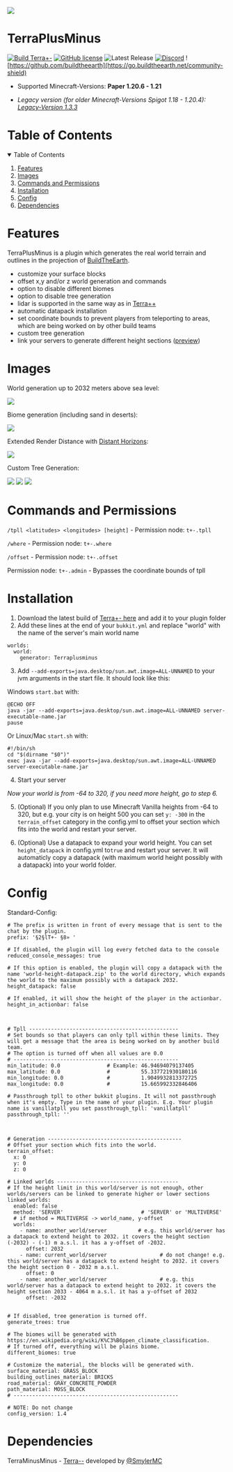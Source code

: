 ![](https://i.imgur.com/XKVkhH1.png)

# TerraPlusMinus
[![Build Terra+-](https://github.com/Build-the-Earth-Germany/terraplusminus/actions/workflows/maven.yml/badge.svg)](https://github.com/Build-the-Earth-Germany/terraplusminus/actions/workflows/maven.yml)
[![GitHub license](https://badgen.net/github/license/Build-the-Earth-Germany/terraplusminus)](https://github.com/Build-the-Earth-Germany/terraplusminus/blob/master/LICENSE)
![Latest Release](https://img.shields.io/github/v/release/BTE-Germany/TerraPlusMinus)
[![Discord](https://img.shields.io/discord/692825222373703772.svg?label=&logo=discord&logoColor=ffffff&color=7389D8&labelColor=6A7EC2)](https://discord.gg/GkSxGTYaAJ)
![https://github.com/buildtheearth](https://go.buildtheearth.net/community-shield)

* Supported Minecraft-Versions: **Paper 1.20.6 - 1.21**

* *Legacy version (for older Minecraft-Versions Spigot 1.18 - 1.20.4): [Legacy-Version 1.3.3](https://github.com/BTE-Germany/TerraPlusMinus/releases/tag/v1.3.3)*



<!-- TABLE OF CONTENTS -->
# Table of Contents
<details open="open">
  <summary>Table of Contents</summary>
  <ol>
    <li><a href="#features">Features</a></li>
    <li><a href="#images">Images</a></li>
    <li><a href="#commands-and-permissions">Commands and Permissions</a></li>
    <li><a href="#installation">Installation</a></li>
    <li><a href="#config">Config</a></li>
    <li><a href="#dependencies">Dependencies</a></li>
  </ol>
</details>


# Features

TerraPlusMinus is a plugin which generates the real world terrain and outlines in the projection of [BuildTheEarth](https://en.wikipedia.org/wiki/Build_the_Earth).

- customize your surface blocks
- offset x,y and/or z world generation and commands
- option to disable different biomes
- option to disable tree generation
- lidar is supported in the same way as in [Terra++](https://github.com/BuildTheEarth/terraplusplus)
- automatic datapack installation
- set coordinate bounds to prevent players from teleporting to areas, which are being worked on by other build teams
- custom tree generation
- link your servers to generate different height sections ([preview](https://youtu.be/oqROhmaSxgY?si=Hl8zi3lAVEWfAGHy))

# Images

World generation up to 2032 meters above sea level:

![](https://i.imgur.com/DE4aAhk.jpg)

Biome generation (including sand in deserts):

![](https://cdn.discordapp.com/attachments/1023664488735576165/1096055054248718447/2023-04-13_14.48.58.png?width=1329&height=702)

Extended Render Distance with [Distant Horizons](https://www.curseforge.com/minecraft/mc-mods/distant-horizons):

![](https://media.discordapp.net/attachments/795314415816933427/950796277971554324/2022-03-08_17.42.16.png?width=1329&height=702)

Custom Tree Generation:

![](https://media.discordapp.net/attachments/1023664488735576165/1096052591185625139/2023-04-13_14.37.00.png?width=1329&height=702)
![](https://media.discordapp.net/attachments/1023664488735576165/1096052591877701732/2023-04-13_14.38.31.png?width=1329&height=702)
![](https://media.discordapp.net/attachments/1023664488735576165/1096052592997564466/2023-04-13_14.41.07.png?width=1330&height=702)

# Commands and Permissions

`/tpll <latitudes> <longitudes> [height]` - Permission node: `t+-.tpll`

`/where` - Permission node: `t+-.where`

`/offset` - Permission node: `t+-.offset`

Permission node: `t+-.admin` - Bypasses the coordinate bounds of tpll

# Installation

1. Download the latest build
   of [Terra+- here](https://github.com/Build-the-Earth-Germany/terraplusminus/actions/workflows/maven.yml) and add it
   to your plugin folder
2. Add these lines at the end of your `bukkit.yml` and replace "world" with the name of the server's main world name

```
worlds:
  world:
    generator: Terraplusminus
```

3. Add `--add-exports=java.desktop/sun.awt.image=ALL-UNNAMED` to your jvm arguments in the start file. It should look
   like this:

Windows `start.bat` with:

```
@ECHO OFF
java -jar --add-exports=java.desktop/sun.awt.image=ALL-UNNAMED server-executable-name.jar
pause
```

Or Linux/Mac `start.sh` with:

```
#!/bin/sh
cd "$(dirname "$0")"
exec java -jar --add-exports=java.desktop/sun.awt.image=ALL-UNNAMED server-executable-name.jar
```

4. Start your server

*Now your world is from -64 to 320, if you need more height, go to step 6.*

5. (Optional) If you only plan to use Minecraft Vanilla heights from -64 to 320, but e.g. your city is on height 500 you can set `y: -300` in the `terrain_offset` category in the config.yml to offset your section which fits into the world and restart your server.

6. (Optional) Use a datapack to expand your world height. You can set `height_datapack` in config.yml to`true` and restart your server. It will automaticly copy a datapack (with maximum world height possibly with a datapack) into your world folder.

# Config

Standard-Config:
```
# The prefix is written in front of every message that is sent to the chat by the plugin.
prefix: '§2§lT+- §8» '

# If disabled, the plugin will log every fetched data to the console
reduced_console_messages: true

# If this option is enabled, the plugin will copy a datapack with the name 'world-height-datapack.zip' to the world directory, which expands the world to the maximum possibly with a datapack 2032.
height_datapack: false

# If enabled, it will show the height of the player in the actionbar.
height_in_actionbar: false



# Tpll ------------------------------------------------
# Set bounds so that players can only tpll within these limits. They will get a message that the area is being worked on by another build team.
# The option is turned off when all values are 0.0
# -----------------------------------------------------
min_latitude: 0.0               # Example: 46.94694079137405
max_latitude: 0.0               #          55.337721930180116
min_longitude: 0.0              #          1.9049932813372725
max_longitude: 0.0              #          15.665992332846406

# Passthrough tpll to other bukkit plugins. It will not passthrough when it's empty. Type in the name of your plugin. E.g. Your plugin name is vanillatpll you set passthrough_tpll: 'vanillatpll'
passthrough_tpll: ''



# Generation -------------------------------------------
# Offset your section which fits into the world.
terrain_offset:
  x: 0
  y: 0
  z: 0

# Linked worlds ---------------------------------------
# If the height limit in this world/server is not enough, other worlds/servers can be linked to generate higher or lower sections
linked_worlds:
  enabled: false
  method: 'SERVER'                         # 'SERVER' or 'MULTIVERSE'
  # if method = MULTIVERSE -> world_name, y-offset
  worlds:
    - name: another_world/server          # e.g. this world/server has a datapack to extend height to 2032. it covers the height section (-2032) - (-1) m a.s.l. it has a y-offset of -2032.
      offset: 2032
    - name: current_world/server                 # do not change! e.g. this world/server has a datapack to extend height to 2032. it covers the height section 0 - 2032 m a.s.l.
      offset: 0
    - name: another_world/server                 # e.g. this world/server has a datapack to extend height to 2032. it covers the height section 2033 - 4064 m a.s.l. it has a y-offset of 2032
      offset: -2032


# If disabled, tree generation is turned off.
generate_trees: true

# The biomes will be generated with https://en.wikipedia.org/wiki/K%C3%B6ppen_climate_classification.
# If turned off, everything will be plains biome.
different_biomes: true

# Customize the material, the blocks will be generated with.
surface_material: GRASS_BLOCK
building_outlines_material: BRICKS
road_material: GRAY_CONCRETE_POWDER
path_material: MOSS_BLOCK
# -----------------------------------------------------

# NOTE: Do not change
config_version: 1.4
```

# Dependencies

TerraMinusMinus - [Terra--](https://github.com/SmylerMC/terraminusminus) developed by [@SmylerMC](https://github.com/SmylerMC)

